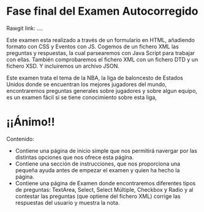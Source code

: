 # Fase final del Examen Autocorregido

Rawgit link: ....

Este examen esta realizado a través de un formulario en HTML, añadiendo formato con CSS y Eventos con JS.
Cogemos de un fichero XML las preguntas y respuestas, la cual parsearemos con Java Script para trabajar con ellas.
También comprobaremos el fichero XML con un fichero DTD y un fichero XSD. Y incluiremos un archivo JSON.

Este examen trata el tema de la NBA, la liga de baloncesto de Estados Unidos donde se encuentran los mejores jugadores del mundo, encontraremos preguntas generales sobre jugadores y sobre algun equipo, es un examen fácil si se tiene conocimiento sobre esta liga, 

# ¡¡Ánimo!!

Contenido:
- Contiene una página de inicio simple que nos permitirá navergar por las distintas opciones que nos ofrece esta página.
- Contiene una sección de instrucciones, que nos proporciona una pequeña ayuda antes de empezar el examen y quien ha hecho la página.
- Contiene una página de Examen donde encontraremos diferentes tipos de preguntas: TextArea, Select, Select Múltiple, Checkbox y Radio y al contestar las preguntas (que optiene del fichero XML) corrige las respuestas del usuario y muestra la nota.

